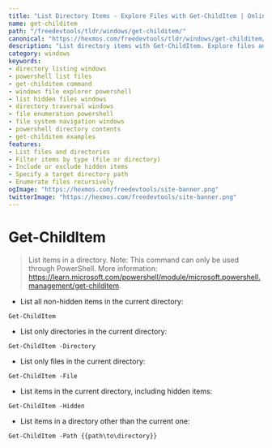 ```yaml
---
title: "List Directory Items - Explore Files with Get-ChildItem | Online Free DevTools by Hexmos"
name: get-childitem
path: "/freedevtools/tldr/windows/get-childitem/"
canonical: "https://hexmos.com/freedevtools/tldr/windows/get-childitem/"
description: "List directory items with Get-ChildItem. Explore files and folders easily using PowerShell on Windows. Discover hidden items too! Free online tool, no registration required."
category: windows
keywords:
- directory listing windows
- powershell list files
- get-childitem command
- windows file explorer powershell
- list hidden files windows
- directory traversal windows
- file enumeration powershell
- file system navigation windows
- powershell directory contents
- get-childitem examples
features:
- List files and directories
- Filter items by type (file or directory)
- Include or exclude hidden items
- Specify a target directory path
- Enumerate files recursively
ogImage: "https://hexmos.com/freedevtools/site-banner.png"
twitterImage: "https://hexmos.com/freedevtools/site-banner.png"
---
```


# Get-ChildItem

> List items in a directory.
> Note: This command can only be used through PowerShell.
> More information: <https://learn.microsoft.com/powershell/module/microsoft.powershell.management/get-childitem>.

- List all non-hidden items in the current directory:

`Get-ChildItem`

- List only directories in the current directory:

`Get-ChildItem -Directory`

- List only files in the current directory:

`Get-ChildItem -File`

- List items in the current directory, including hidden items:

`Get-ChildItem -Hidden`

- List items in a directory other than the current one:

`Get-ChildItem -Path {{path\to\directory}}`
